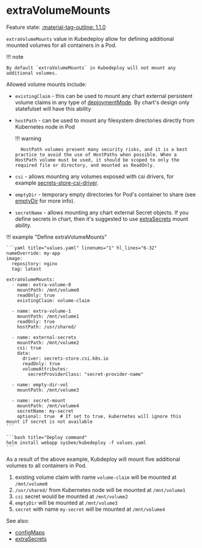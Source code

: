 # extraVolumeMounts

Feature state: [:material-tag-outline: 1.1.0](../changelog.md#110 "Minimum version")

`extraVolumeMounts` value in Kubedeploy allow for defining additional mounted volumes for all containers in a Pod.


!!! note

    By default `extraVolumeMounts` in Kubedeploy will not mount any additional volumes.

Allowed volume mounts include:

- `existingClaim` - this can be used to mount any chart external persistent volume claims in any type of [deploymentMode](deploymentmode.md). By chart's design only statefulset will have this ability
- `hostPath` - can be used to mount any filesystem directories directly from Kubernetes node in Pod

    !!! warning

        HostPath volumes present many security risks, and it is a best practice to avoid the use of HostPaths when possible. When a HostPath volume must be used, it should be scoped to only the required file or directory, and mounted as ReadOnly.

- `csi` - allows mounting any volumes exposed with csi drivers, for example [secrets-store-csi-driver](https://secrets-store-csi-driver.sigs.k8s.io/).
- `emptyDir` - temporary empty directories for Pod's container to share (see [emptyDir](https://kubernetes.io/docs/concepts/storage/volumes/#emptydir) for more info).
- `secretName` - allows mounting any chart external Secret objects. If you define secrets in chart, then it's suggested to use [extraSecrets](extrasecrets.md) mount ability.


!!! example "Define extraVolumeMounts"

    ```yaml title="values.yaml" linenums="1" hl_lines="6-32"
    nameOverride: my-app
    image:
      repository: nginx
      tag: latest

    extraVolumeMounts:
      - name: extra-volume-0
        mountPath: /mnt/volume0
        readOnly: true
        existingClaim: volume-claim

      - name: extra-volume-1
        mountPath: /mnt/volume1
        readOnly: true
        hostPath: /usr/shared/

      - name: external-secrets
        mountPath: /mnt/volume2
        csi: true
        data:
          driver: secrets-store.csi.k8s.io
          readOnly: true
          volumeAttributes:
            secretProviderClass: "secret-provider-name"

      - name: empty-dir-vol
        mountPath: /mnt/volume3

      - name: secret-mount
        mountPath: /mnt/volume4
        secretName: my-secret
        optional: true  # If set to true, kubernetes will ignore this mount if secret is not available
    ```

    ```bash title="Deploy command"
    helm install webapp sysbee/kubedeploy -f values.yaml
    ```

As a result of the above example, Kubdeploy will mount five additional volumes to all containers in Pod.

1. existing volume claim with name `volume-claim` will be mounted at `/mnt/volume0`
2. `/usr/shared/` from Kubernetes node will be mounted at `/mnt/volume1`
3. `csi` secret would be mounted at `/mnt/volume2`
4. `emptyDir` will be mounted at `/mnt/volume3`
5. `secret` with name `my-secret` will be mounted at `/mnt/volume4`

See also:

- [configMaps](configmaps.md)
- [extraSecrets](extrasecrets.md)
